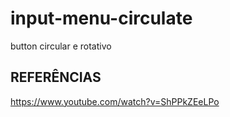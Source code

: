 # input-menu-circulate
button circular  e rotativo

## REFERÊNCIAS
https://www.youtube.com/watch?v=ShPPkZEeLPo
